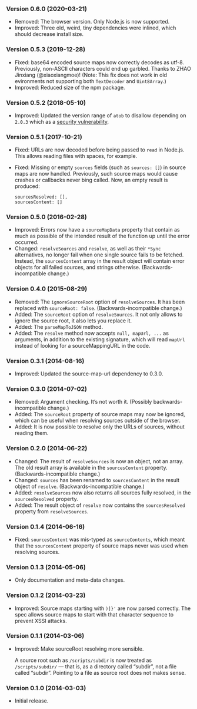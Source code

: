 ### Version 0.6.0 (2020-03-21)

-   Removed: The browser version. Only Node.js is now supported.
-   Improved: Three old, weird, tiny dependencies were inlined, which should decrease install size.

### Version 0.5.3 (2019-12-28)

-   Fixed: base64 encoded source maps now correctly decodes as utf-8. Previously, non-ASCII characters could end up garbled. Thanks to ZHAO Jinxiang (<span class="citation" data-cites="xiaoxiangmoe">@xiaoxiangmoe</span>)! (Note: This fix does not work in old evironments not supporting both `TextDecoder` and `Uint8Array`.)
-   Improved: Reduced size of the npm package.

### Version 0.5.2 (2018-05-10)

-   Improved: Updated the version range of `atob` to disallow depending on `2.0.3` which as a [security vulnerability](https://snyk.io/test/npm/atob/2.0.3?severity=high&severity=medium&severity=low).

### Version 0.5.1 (2017-10-21)

-   Fixed: URLs are now decoded before being passed to `read` in Node.js. This allows reading files with spaces, for example.
-   Fixed: Missing or empty `sources` fields (such as `sources: []`) in source maps are now handled. Previously, such source maps would cause crashes or callbacks never bing called. Now, an empty result is produced:

        sourcesResolved: [],
        sourcesContent: []

### Version 0.5.0 (2016-02-28)

-   Improved: Errors now have a `sourceMapData` property that contain as much as possible of the intended result of the function up until the error occurred.
-   Changed: `resolveSources` and `resolve`, as well as their `*Sync` alternatives, no longer fail when one single source fails to be fetched. Instead, the `sourcesContent` array in the result object will contain error objects for all failed sources, and strings otherwise. (Backwards-incompatible change.)

### Version 0.4.0 (2015-08-29)

-   Removed: The `ignoreSourceRoot` option of `resolveSources`. It has been replaced with `sourceRoot: false`. (Backwards-incompatible change.)
-   Added: The `sourceRoot` option of `resolveSources`. It not only allows to ignore the source root, it also lets you replace it.
-   Added: The `parseMapToJSON` method.
-   Added: The `resolve` method now accepts `null, mapUrl, ...` as arguments, in addition to the existing signature, which will read `mapUrl` instead of looking for a sourceMappingURL in the code.

### Version 0.3.1 (2014-08-16)

-   Improved: Updated the source-map-url dependency to 0.3.0.

### Version 0.3.0 (2014-07-02)

-   Removed: Argument checking. It’s not worth it. (Possibly backwards-incompatible change.)
-   Added: The `sourceRoot` property of source maps may now be ignored, which can be useful when resolving sources outside of the browser.
-   Added: It is now possible to resolve only the URLs of sources, without reading them.

### Version 0.2.0 (2014-06-22)

-   Changed: The result of `resolveSources` is now an object, not an array. The old result array is available in the `sourcesContent` property. (Backwards-incompatible change.)
-   Changed: `sources` has been renamed to `sourcesContent` in the result object of `resolve`. (Backwards-incompatible change.)
-   Added: `resolveSources` now also returns all sources fully resolved, in the `sourcesResolved` property.
-   Added: The result object of `resolve` now contains the `sourcesResolved` property from `resolveSources`.

### Version 0.1.4 (2014-06-16)

-   Fixed: `sourcesContent` was mis-typed as `sourceContents`, which meant that the `sourcesContent` property of source maps never was used when resolving sources.

### Version 0.1.3 (2014-05-06)

-   Only documentation and meta-data changes.

### Version 0.1.2 (2014-03-23)

-   Improved: Source maps starting with `)]}'` are now parsed correctly. The spec allows source maps to start with that character sequence to prevent XSSI attacks.

### Version 0.1.1 (2014-03-06)

-   Improved: Make sourceRoot resolving more sensible.

    A source root such as `/scripts/subdir` is now treated as `/scripts/subdir/` — that is, as a directory called “subdir”, not a file called “subdir”. Pointing to a file as source root does not makes sense.

### Version 0.1.0 (2014-03-03)

-   Initial release.
